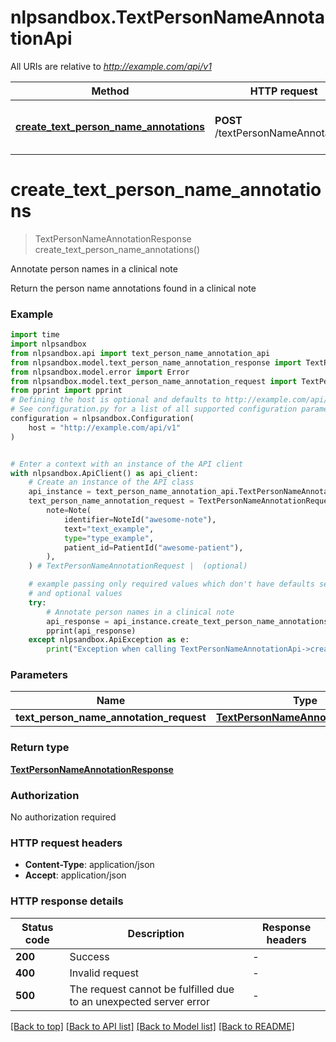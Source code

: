 # nlpsandbox.TextPersonNameAnnotationApi

All URIs are relative to *http://example.com/api/v1*

Method | HTTP request | Description
------------- | ------------- | -------------
[**create_text_person_name_annotations**](TextPersonNameAnnotationApi.md#create_text_person_name_annotations) | **POST** /textPersonNameAnnotations | Annotate person names in a clinical note


# **create_text_person_name_annotations**
> TextPersonNameAnnotationResponse create_text_person_name_annotations()

Annotate person names in a clinical note

Return the person name annotations found in a clinical note

### Example

```python
import time
import nlpsandbox
from nlpsandbox.api import text_person_name_annotation_api
from nlpsandbox.model.text_person_name_annotation_response import TextPersonNameAnnotationResponse
from nlpsandbox.model.error import Error
from nlpsandbox.model.text_person_name_annotation_request import TextPersonNameAnnotationRequest
from pprint import pprint
# Defining the host is optional and defaults to http://example.com/api/v1
# See configuration.py for a list of all supported configuration parameters.
configuration = nlpsandbox.Configuration(
    host = "http://example.com/api/v1"
)


# Enter a context with an instance of the API client
with nlpsandbox.ApiClient() as api_client:
    # Create an instance of the API class
    api_instance = text_person_name_annotation_api.TextPersonNameAnnotationApi(api_client)
    text_person_name_annotation_request = TextPersonNameAnnotationRequest(
        note=Note(
            identifier=NoteId("awesome-note"),
            text="text_example",
            type="type_example",
            patient_id=PatientId("awesome-patient"),
        ),
    ) # TextPersonNameAnnotationRequest |  (optional)

    # example passing only required values which don't have defaults set
    # and optional values
    try:
        # Annotate person names in a clinical note
        api_response = api_instance.create_text_person_name_annotations(text_person_name_annotation_request=text_person_name_annotation_request)
        pprint(api_response)
    except nlpsandbox.ApiException as e:
        print("Exception when calling TextPersonNameAnnotationApi->create_text_person_name_annotations: %s\n" % e)
```


### Parameters

Name | Type | Description  | Notes
------------- | ------------- | ------------- | -------------
 **text_person_name_annotation_request** | [**TextPersonNameAnnotationRequest**](TextPersonNameAnnotationRequest.md)|  | [optional]

### Return type

[**TextPersonNameAnnotationResponse**](TextPersonNameAnnotationResponse.md)

### Authorization

No authorization required

### HTTP request headers

 - **Content-Type**: application/json
 - **Accept**: application/json


### HTTP response details
| Status code | Description | Response headers |
|-------------|-------------|------------------|
**200** | Success |  -  |
**400** | Invalid request |  -  |
**500** | The request cannot be fulfilled due to an unexpected server error |  -  |

[[Back to top]](#) [[Back to API list]](../README.md#documentation-for-api-endpoints) [[Back to Model list]](../README.md#documentation-for-models) [[Back to README]](../README.md)

